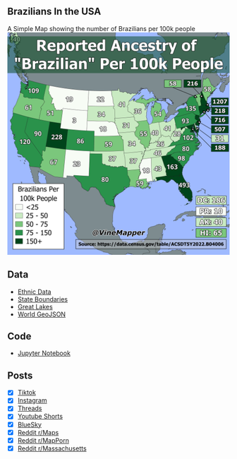 ## Brazilians In the USA
A Simple Map showing the number of Brazilians per 100k people
![Map](Brazilians_in_USA.png)

## Data
* [Ethnic Data](https://data.census.gov/table/ACSDT5Y2022.B04006?q=People%20Reporting%20Ancestry&g=010XX00US$0400000)
* [State Boundaries](https://www.census.gov/geographies/mapping-files/time-series/geo/carto-boundary-file.html)
* [Great Lakes](https://usicecenter.gov/Products/GreatLakesData)
* [World GeoJSON](https://public.opendatasoft.com/explore/dataset/world-administrative-boundaries/export/?flg=en-us)

## Code
* [Jupyter Notebook](FormatData.ipynb)

## Posts
- [x] [Tiktok](https://www.tiktok.com/@vinemapper/video/7446268386775944490)
- [x] [Instagram](https://www.instagram.com/p/DDhs6rxPyRQ/)
- [x] [Threads](https://www.threads.net/@vinemapper/post/DDhs7a6v8H2)
- [x] [Youtube Shorts](https://youtube.com/shorts/s6IPFurG0BU)
- [x] [BlueSky](https://bsky.app/profile/vinemapper.bsky.social/post/3ld7bywo74c2z)
- [x] [Reddit r/Maps](https://www.reddit.com/r/Maps/comments/1hdh3l6/brazilians_per_us_state/)
- [x] [Reddit r/MapPorn](https://www.reddit.com/r/MapPorn/comments/1hdh36v/brazilians_per_us_state/)
- [x] [Reddit r/Massachusetts](https://www.reddit.com/r/massachusetts/comments/1hdpzd9/brazilians_per_us_state/)
